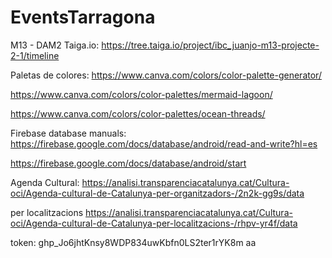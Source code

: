 # EventsTarragona
M13 - DAM2
Taiga.io: https://tree.taiga.io/project/ibc_juanjo-m13-projecte-2-1/timeline


Paletas de colores:
https://www.canva.com/colors/color-palette-generator/

https://www.canva.com/colors/color-palettes/mermaid-lagoon/

https://www.canva.com/colors/color-palettes/ocean-threads/

Firebase database manuals:
https://firebase.google.com/docs/database/android/read-and-write?hl=es

https://firebase.google.com/docs/database/android/start

Agenda Cultural: https://analisi.transparenciacatalunya.cat/Cultura-oci/Agenda-cultural-de-Catalunya-per-organitzadors-/2n2k-gg9s/data

per localitzacions https://analisi.transparenciacatalunya.cat/Cultura-oci/Agenda-cultural-de-Catalunya-per-localitzacions-/rhpv-yr4f/data

token: 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
aa
